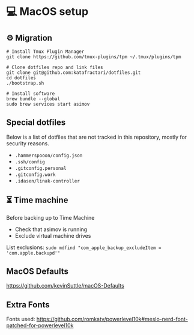 # 💻 MacOS setup

## ⚙️ Migration

```
# Install Tmux Plugin Manager
git clone https://github.com/tmux-plugins/tpm ~/.tmux/plugins/tpm
```

```
# Clone dotfiles repo and link files
git clone git@github.com:katafractari/dotfiles.git
cd dotfiles
./bootstrap.sh
```

```
# Install software
brew bundle --global
sudo brew services start asimov
```

## Special dotfiles

Below is a list of dotfiles that are not tracked in this repository, mostly for security reasons.

- `.hammerspooon/config.json`
- `.ssh/config`
- `.gitconfig.personal`
- `.gitconfig.work`
- `.idasen/linak-controller`

## ⏳ Time machine

Before backing up to Time Machine

- Check that asimov is running
- Exclude virtual machine drives

List exclusions: `sudo mdfind "com_apple_backup_excludeItem = 'com.apple.backupd'"`

## MacOS Defaults

https://github.com/kevinSuttle/macOS-Defaults

## Extra Fonts

Fonts used: https://github.com/romkatv/powerlevel10k#meslo-nerd-font-patched-for-powerlevel10k
